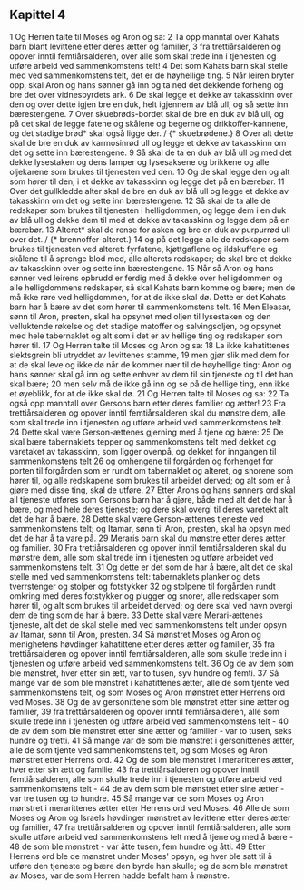## Kapittel 4

1 Og Herren talte til Moses og Aron og sa:
2 Ta opp manntal over Kahats barn blant levittene etter deres ætter og familier,
3 fra trettiårsalderen og opover inntil femtiårsalderen, over alle som skal trede inn i tjenesten og utføre arbeid ved sammenkomstens telt!
4 Det som Kahats barn skal stelle med ved sammenkomstens telt, det er de høyhellige ting.
5 Når leiren bryter opp, skal Aron og hans sønner gå inn og ta ned det dekkende forheng og bre det over vidnesbyrdets ark.
6 De skal legge et dekke av takasskinn over den og over dette igjen bre en duk, helt igjennem av blå ull, og så sette inn bærestengene.
7 Over skuebrøds-bordet skal de bre en duk av blå ull, og på det skal de legge fatene og skålene og begerne og drikkoffer-kannene, og det stadige brød* skal også ligge der. / {* skuebrødene.}
8 Over alt dette skal de bre en duk av karmosinrød ull og legge et dekke av takasskinn om det og sette inn bærestengene.
9 Så skal de ta en duk av blå ull og med det dekke lysestaken og dens lamper og lysesaksene og brikkene og alle oljekarene som brukes til tjenesten ved den.
10 Og de skal legge den og alt som hører til den, i et dekke av takasskinn og legge det på en bærebør.
11 Over det gullkledde alter skal de bre en duk av blå ull og legge et dekke av takasskinn om det og sette inn bærestengene.
12 Så skal de ta alle de redskaper som brukes til tjenesten i helligdommen, og legge dem i en duk av blå ull og dekke dem til med et dekke av takasskinn og legge dem på en bærebør.
13 Alteret* skal de rense for asken og bre en duk av purpurrød ull over det. / {* brennoffer-alteret.}
14 og på det legge alle de redskaper som brukes til tjenesten ved alteret: fyrfatene, kjøttgaflene og ildskuffene og skålene til å sprenge blod med, alle alterets redskaper; de skal bre et dekke av takasskinn over og sette inn bærestengene.
15 Når så Aron og hans sønner ved leirens opbrudd er ferdig med å dekke over helligdommen og alle helligdommens redskaper, så skal Kahats barn komme og bære; men de må ikke røre ved helligdommen, for at de ikke skal dø. Dette er det Kahats barn har å bære av det som hører til sammenkomstens telt.
16 Men Eleasar, sønn til Aron, presten, skal ha opsynet med oljen til lysestaken og den velluktende røkelse og det stadige matoffer og salvingsoljen, og opsynet med hele tabernaklet og alt som i det er av hellige ting og redskaper som hører til.
17 Og Herren talte til Moses og Aron og sa:
18 La ikke kahatittenes slektsgrein bli utryddet av levittenes stamme,
19 men gjør slik med dem for at de skal leve og ikke dø når de kommer nær til de høyhellige ting: Aron og hans sønner skal gå inn og sette enhver av dem til sin tjeneste og til det han skal bære;
20 men selv må de ikke gå inn og se på de hellige ting, enn ikke et øyeblikk, for at de ikke skal dø.
21 Og Herren talte til Moses og sa:
22 Ta også opp manntall over Gersons barn etter deres familier og ætter!
23 Fra trettiårsalderen og opover inntil femtiårsalderen skal du mønstre dem, alle som skal trede inn i tjenesten og utføre arbeid ved sammenkomstens telt.
24 Dette skal være Gerson-ættenes gjerning med å tjene og bære:
25 De skal bære tabernaklets tepper og sammenkomstens telt med dekket og varetaket av takasskinn, som ligger ovenpå, og dekket for inngangen til sammenkomstens telt
26 og omhengene til forgården og forhenget for porten til forgården som er rundt om tabernaklet og alteret, og snorene som hører til, og alle redskapene som brukes til arbeidet derved; og alt som er å gjøre med disse ting, skal de utføre.
27 Etter Arons og hans sønners ord skal all tjeneste utføres som Gersons barn har å gjøre, både med alt det de har å bære, og med hele deres tjeneste; og dere skal overgi til deres varetekt alt det de har å bære.
28 Dette skal være Gerson-ættenes tjeneste ved sammenkomstens telt; og Itamar, sønn til Aron, presten, skal ha opsyn med det de har å ta vare på.
29 Meraris barn skal du mønstre etter deres ætter og familier.
30 Fra trettiårsalderen og opover inntil femtiårsalderen skal du mønstre dem, alle som skal trede inn i tjenesten og utføre arbeidet ved sammenkomstens telt.
31 Og dette er det som de har å bære, alt det de skal stelle med ved sammenkomstens telt: tabernaklets planker og dets tverrstenger og stolper og fotstykker
32 og stolpene til forgården rundt omkring med deres fotstykker og plugger og snorer, alle redskaper som hører til, og alt som brukes til arbeidet derved; og dere skal ved navn overgi dem de ting som de har å bære.
33 Dette skal være Merari-ættenes tjeneste, alt det de skal stelle med ved sammenkomstens telt under opsyn av Itamar, sønn til Aron, presten.
34 Så mønstret Moses og Aron og menighetens høvdinger kahatittene etter deres ætter og familier,
35 fra trettiårsalderen og opover inntil femtiårsalderen, alle som skulle trede inn i tjenesten og utføre arbeid ved sammenkomstens telt.
36 Og de av dem som ble mønstret, hver etter sin ætt, var to tusen, syv hundre og femti.
37 Så mange var de som ble mønstret i kahatittenes ætter, alle de som tjente ved sammenkomstens telt, og som Moses og Aron mønstret etter Herrens ord ved Moses.
38 Og de av gersonittene som ble mønstret etter sine ætter og familier,
39 fra trettiårsalderen og opover inntil femtiårsalderen, alle som skulle trede inn i tjenesten og utføre arbeid ved sammenkomstens telt -
40 de av dem som ble mønstret etter sine ætter og familier - var to tusen, seks hundre og tretti.
41 Så mange var de som ble mønstret i gersonittenes ætter, alle de som tjente ved sammenkomstens telt, og som Moses og Aron mønstret etter Herrens ord.
42 Og de som ble mønstret i merarittenes ætter, hver etter sin ætt og familie,
43 fra trettiårsalderen og opover inntil femtiårsalderen, alle som skulle trede inn i tjenesten og utføre arbeid ved sammenkomstens telt -
44 de av dem som ble mønstret etter sine ætter - var tre tusen og to hundre.
45 Så mange var de som Moses og Aron mønstret i merarittenes ætter etter Herrens ord ved Moses.
46 Alle de som Moses og Aron og Israels høvdinger mønstret av levittene etter deres ætter og familier,
47 fra trettiårsalderen og opover inntil femtiårsalderen, alle som skulle utføre arbeid ved sammenkomstens telt med å tjene og med å bære -
48 de som ble mønstret - var åtte tusen, fem hundre og åtti.
49 Etter Herrens ord ble de mønstret under Moses' opsyn, og hver ble satt til å utføre den tjeneste og bære den byrde han skulle; og de som ble mønstret av Moses, var de som Herren hadde befalt ham å mønstre.
